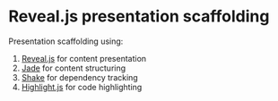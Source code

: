 # Reveal.js presentation scaffolding

Presentation scaffolding using:

1. [Reveal.js](https://github.com/hakimel/reveal.js/) for content presentation
2. [Jade](http://jade-lang.com/) for content structuring
3. [Shake](http://shakebuild.com/) for dependency tracking
4. [Highlight.js](https://highlightjs.org/) for code highlighting
